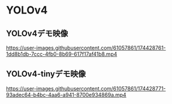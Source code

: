 # YOLOv4

## YOLOv4デモ映像

https://user-images.githubusercontent.com/61057861/174428761-1dd8b1db-7ccc-4fb0-8b69-617f17af41b8.mp4

## YOLOv4-tinyデモ映像

https://user-images.githubusercontent.com/61057861/174428771-93adec64-b4bc-4aa6-a941-8700e934869a.mp4

